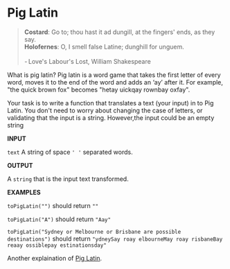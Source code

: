 # Pig Latin

> **Costard**: Go to; thou hast it ad dungill, at the fingers' ends, as they say.<br>
**Holofernes**: O, I smell false Latine; dunghill for unguem.<br><br>
- Love's Labour's Lost, William Shakespeare

What is pig latin? Pig latin is a word game that takes the first letter of every word, moves it to the end of the word and adds an ‘ay’ after it. For example, "the quick brown fox" becomes "hetay uickqay rownbay oxfay".

Your task is to write a function that translates a text (your input) in to Pig Latin. You don't need to worry about changing the case of letters, or validating that the input is a string. However,the input could be an empty string

**INPUT**  

`text` A string of space `' '` separated words.

**OUTPUT**  

A `string` that is the input text transformed.

**EXAMPLES**

`toPigLatin("")` should return `""`

`toPigLatin("A")` should return `"Aay"`

`toPigLatin("Sydney or Melbourne or Brisbane are possible destinations")` should return `"ydneySay roay elbourneMay roay risbaneBay reaay ossiblepay estinationsday"`

Another explaination of [Pig Latin](https://www.dictionary.com/e/pig-latin/).
